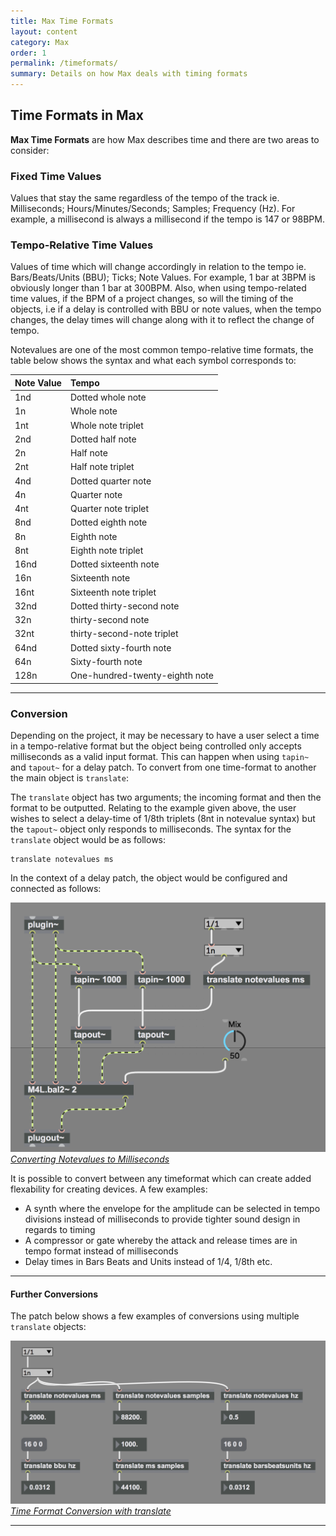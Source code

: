 ```yaml
---
title: Max Time Formats
layout: content
category: Max
order: 1
permalink: /timeformats/
summary: Details on how Max deals with timing formats
---
```


## Time Formats in Max

**Max Time Formats** are how Max describes time and there are two areas to consider:

### Fixed Time Values

Values that stay the same regardless of the tempo of the track ie. Milliseconds; Hours/Minutes/Seconds; Samples; Frequency (Hz). For example, a millisecond is always a millisecond if the tempo is 147 or 98BPM.


### Tempo-Relative Time Values

Values of time which will change accordingly in relation to the tempo ie. Bars/Beats/Units (BBU); Ticks; Note Values. For example, 1 bar at 3BPM is obviously longer than 1 bar at 300BPM. Also, when using tempo-related time values, if the BPM of a project changes, so will the timing of the objects, i.e if a delay is controlled with BBU or note values, when the tempo changes, the delay times will change along with it to reflect the change of tempo.

Notevalues are one of the most common tempo-relative time formats, the table below shows the syntax and what each symbol corresponds to:

| Note Value | Tempo |
|:--|:--|
1nd | Dotted whole note |
1n | Whole note |
1nt |Whole note triplet|
2nd|Dotted half note|
2n|Half note|
2nt|Half note triplet|
4nd|Dotted quarter note|
4n|Quarter note|
4nt|Quarter note triplet|
8nd|Dotted eighth note|
8n|Eighth note|
8nt|Eighth note triplet|
16nd|Dotted sixteenth note|
16n|Sixteenth note|
16nt|Sixteenth note triplet|
32nd|Dotted thirty-second note|
32n|thirty-second note|
32nt|thirty-second-note triplet|
64nd|Dotted sixty-fourth note|
64n|Sixty-fourth note|
128n|One-hundred-twenty-eighth note|

---

### Conversion

Depending on the project, it may be necessary to have a user select a time in a tempo-relative format but the object being controlled only accepts milliseconds as a valid input format. This can happen when using `tapin~` and `tapout~` for a delay patch. To convert from one time-format to another the main object is `translate`:

The `translate` object has two arguments; the incoming format and then the format to be outputted. Relating to the example given above, the user wishes to select a delay-time of 1/8th triplets (8nt in notevalue syntax) but the `tapout~` object only responds to milliseconds. The syntax for the `translate` object would be as follows:

```
translate notevalues ms
```

In the context of a delay patch, the object would be configured and connected as follows:

[![Translate Example](/assets/img/timeformats_02.png)*Converting Notevalues to Milliseconds*](/assets/img/timeformats_02.png)


It is possible to convert between any timeformat which can create added flexability for creating devices. A few examples:

- A synth where the envelope for the amplitude can be selected in tempo divisions instead of milliseconds to provide tighter sound design in regards to timing
- A compressor or gate whereby the attack and release times are in tempo format instead of milliseconds
- Delay times in Bars Beats and Units instead of 1/4, 1/8th etc.

---

#### Further Conversions

The patch below shows a few examples of conversions using multiple `translate` objects:

[![Time Format Conversion](/assets/img/timeformats_01.png)*Time Format Conversion with translate*](/assets/img/timeformats_01.png)

---
